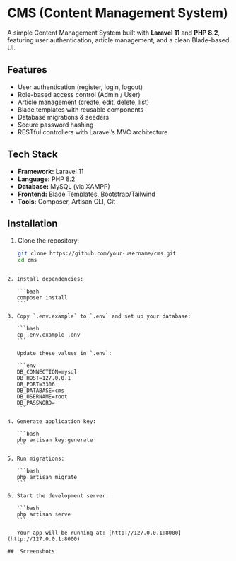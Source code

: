 # CMS (Content Management System)

A simple Content Management System built with **Laravel 11** and **PHP 8.2**, featuring user authentication, article management, and a clean Blade-based UI.

## Features
- User authentication (register, login, logout)
- Role-based access control (Admin / User)
- Article management (create, edit, delete, list)
- Blade templates with reusable components
- Database migrations & seeders
- Secure password hashing
- RESTful controllers with Laravel’s MVC architecture

## Tech Stack
- **Framework:** Laravel 11
- **Language:** PHP 8.2
- **Database:** MySQL (via XAMPP)
- **Frontend:** Blade Templates, Bootstrap/Tailwind
- **Tools:** Composer, Artisan CLI, Git

## Installation

1. Clone the repository:
   ```bash
   git clone https://github.com/your-username/cms.git
   cd cms
````

2. Install dependencies:

   ```bash
   composer install
   ```

3. Copy `.env.example` to `.env` and set up your database:

   ```bash
   cp .env.example .env
   ```

   Update these values in `.env`:

   ```env
   DB_CONNECTION=mysql
   DB_HOST=127.0.0.1
   DB_PORT=3306
   DB_DATABASE=cms
   DB_USERNAME=root
   DB_PASSWORD=
   ```

4. Generate application key:

   ```bash
   php artisan key:generate
   ```

5. Run migrations:

   ```bash
   php artisan migrate
   ```

6. Start the development server:

   ```bash
   php artisan serve
   ```

   Your app will be running at: [http://127.0.0.1:8000](http://127.0.0.1:8000)

##  Screenshots


